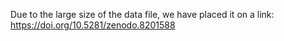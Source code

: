 Due to the large size of the data file, we have placed it on a link: https://doi.org/10.5281/zenodo.8201588